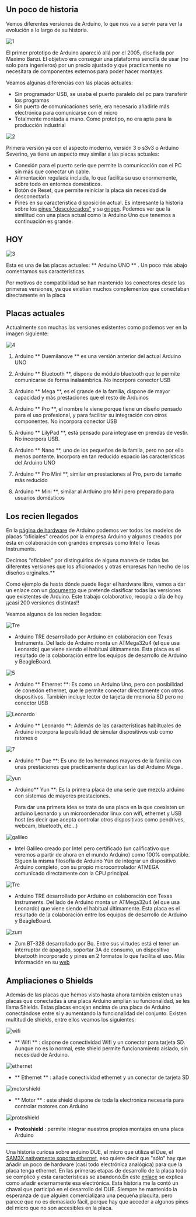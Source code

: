 ## Un poco de historia


Vemos diferentes versiones de Arduino, lo que nos va a servir para ver la evolución a lo largo de su historia.

![1](imagenes/1.jpg)

      
El primer prototipo de Arduino apareció allá por el 2005, diseñada por Maximo Banzi. El objetivo era conseguir una plataforma sencilla de usar (no solo para ingenieros) por un precio ajustado y que practicamente no necesitara de componentes externos para poder hacer montajes.

Veamos algunas diferencias con las placas actuales:

      
* Sin programador USB, se usaba el puerto paralelo del pc para transferir los programas
* Sin puerto de comunicaciones serie, era necesario añadirle más electrónica para comunicarse con el micro
* Totalmente montada a mano. Como prototipo, no era apta para la producción industrial


![2](imagenes/2.jpg)


Primera versión ya con el aspecto moderno, versión 3 o s3v3 o Arduino Severino, ya tiene un aspecto muy similar a las placas actuales:

      
* Conexión para el puerto serie que permite la comunicación con el PC sin más que conectar un cable.
* Alimentación regulada incluida, lo que facilita su uso enormemente, sobre todo en entornos domésticos.
* Botón de Reset, que permite reiniciar la placa sin necesidad de desconectarla
* Pines en su característica disposición actual. Es interesante la historia sobre los <a href="http://brettbeauregard.com/blog/2009/07/Arduino-offset-header/">pines &quot;descolocados&quot;</a> y su <a href="http://www.Arduino.cc/cgi-bin/yabb2/YaBB.pl?num=1212632541/13"> origen</a>. Podemos ver que la similitud con una placa actual como la Arduino Uno que tenemos a continuación es grande.
      
    
## HOY

![3](imagenes/3.jpg)
      
Esta es una de las placas actuales: ** Arduino UNO ** . Un poco más abajo comentamos sus características.

Por motivos de compatibilidad se han mantenido los conectores desde las primeras versiones, ya que existían muchos complementos que conectaban directamente en la placa


## Placas actuales

Actualmente son muchas las versiones existentes como podemos ver en la imagen siguiente:

  
![4](imagenes/4.png)
    

1. Arduino ** Duemilanove ** es una versión anterior del actual Arduino UNO

2. Arduino ** Bluetooth **, dispone de módulo bluetooth que le permite comunicarse de forma inalaámbrica. No incorpora conector USB

3. Arduino ** Mega **, es el grande de la familia, dispone de mayor capacidad y más prestaciones que el resto de Arduinos

4. Arduino ** Pro **, el nombre le viene porque tiene un diseño pensado para el uso profesional, y para facilitar su integración con otros componentes. No incorpora conector USB

5. Arduino ** LilyPad **, está pensado para integrase en prendas de vestir. No incorpora USB.

6. Arduino ** Nano **, uno de los pequeños de la famila, pero no por ello menos pontente. Incorpora en tan reducido espacio las características del Arduino UNO

7. Arduino ** Pro Mini **, similar en prestaciones al Pro, pero de tamaño más reducido

8. Arduino ** Mini **, similar al Arduino pro Mini pero preparado para usuarios domésticos

## Los recien llegados


En la [página de hardware](http://Arduino.cc/it/main/boards) de Arduino podemos ver todos los modelos de placas “oficiales” creados por la empresa Arduino y algunos creados por ésta en colaboración con grandes empresas como Intel o Texas Instruments.

Decimos “oficiales” por distinguirlos de alguna manera de todas las diferentes versiones que los aficionados y otras empresas han hecho de los diseños orginales.** 

Como ejemplo de hasta dónde puede llegar el hardware libre, vamos a dar un enlace con un [documento](https://docs.google.com/spreadsheet/ccc?key=0AsCUiP6WbJIvcG8xalA3QVdmb3JVT0ptWE9VNC02WEE&hl=en_US#gid=0) que pretende clasificar todas las versiones que existentes de Arduino. Este trabajo colaborativo, recopla a día de hoy ¡¡casi 200 versiones distintas!!

Veamos algunos de los recien llegados:

![Tre](http://arduino.cc/en/uploads/Main/ArduinoTre_LandingPage.jpg)

* Arduino TRE desarrollado por Arduino en colaboración con Texas Instruments. Del lado de Arduino monta un ATMega32u4 (el que usa Leonardo) que viene siendo el habitual últimamente. Esta placa es el resultado de la colaboración entre los equipos de desarrollo de Arduino y BeagleBoard.

 ![5](imagenes/5.jpg)
    
* Arduino **  Ethernet **: Es como un Arduino Uno, pero con posibilidad de conexión ethernet, que le permite conectar directamente con otros dispositivos. También incluye lector de tarjeta de memoria SD pero no conector USB
    
![Leonardo](http://Arduino.cc/en/uploads/Main/ArduinoLeonardoFront_2_450px.jpg)
  
* Arduino ** Leonardo **: Además de las características habiltuales de Arduino incorpora la posibilidad de simular dispositivos usb como ratones o  
  
![7](imagenes/7.jpg)
      
* Arduino ** Due **: Es uno de los hermanos mayores de la familia con unas prestaciones que practicamente duplican las del Arduino Mega . 

![yun](http://arduino.cc/en/uploads/Main/ArduinoYunFront_2_450px.jpg)
      
* Arduino** Yun **: Es la primera placa de una serie que mezcla arduino con sistemas de mayores prestaciones.
      
  Para dar una primera idea se trata de una placa en la que coexisten un arduino Leonardo y un microordenador linux con wifi, ethernet y USB host (es decir que acepta controlar otros dispositivos como pendrives, webcam, bluetooth, etc…)
  
![galileo](http://arduino.cc/en/uploads/ArduinoCertified/IntelGalileo_fabD_Front_450px.jpg)    
      
* Intel Galileo creado por Intel pero certificado (un calificativo que veremos a partir de ahora en el mundo Arduino) como 100% compatible. Siguen la misma filosofía de Arduino Yún de integrar un dispositivo Arduino completo, con su propio microcontrolador ATMEGA comunicado directamente con la CPU principal.

  
![Tre](http://arduino.cc/en/uploads/Main/ArduinoTre_LandingPage.jpg)
      
* Arduino TRE desarrollado por Arduino en colaboración con Texas Instruments.
Del lado de Arduino monta un ATMega32u4 (el que usa Leonardo) que viene siendo el habitual últimamente. Esta placa es el resultado de la colaboración entre los equipos de desarrollo de Arduino y BeagleBoard.

![zum](https://static-bqreaders.s3.amazonaws.com/img/web/productView/zum/zum-details.jpg)

* Zum BT-328 desarrollado por Bq. Entre sus virtudes está el tener un interruptor de apagado, soportar 3A de consumo, un dispositivo bluetooth incorporado y pines en 2 formatos lo que facilita el uso. Más información en su [web](http://www.bq.com/es/productos/zum.html)



## Ampliaciones o Shields


Además de las placas que hemos visto hasta ahora también existen unas placas que conectadas a una placa Arduino amplían su funcionalidad, se les llama Shields. Estas placas encajan encima de una placa de Arduino conectándose entre sí y aumentando la 
funcionalidad del conjunto. Existen multitud de shields, entre ellos veamos los siguientes:

![wifi](imagenes/8WiFiShield_thumb_a.jpg)

* ** Wifi ** : dispone de conectividad Wifi y un conector para tarjeta SD. Aunque no es lo normal, este shield permite funcionamiento aislado, sin necesidad de Arduino.

![ethernet](imagenes/9EthernetShield_R3_thumb.jpg)

* ** Ethernet ** : añade conectividad ethernet y un conector de tarjeta SD

![motorshield](imagenes/10MotorShield_thumb.jpg)


* ** Motor ** : este shield dispone de toda la electrónica necesaria para controlar motores con Arduino

![protoshield](imagenes/11ProtoShield_thumb.jpg)

* **Protoshield** : permite integrar nuestros propios montajes en una placa Arduino

* * * 

Una historia curiosa sobre arduino DUE, el micro que utiliza el Due, el [SAM3X nativamente soporta ethernet](http://tronixstuff.com/2013/02/08/first-look-arduino-due/), eso quiere decir que &quot;sólo&quot; hay que añadir un poco de hardware (casi todo electrónica analógica) para que la placa tenga ethernet. En las primeras etapas de desarrollo de la placa todo se complicó y esta características se abandonó.En este [enlace](http://forum.arduino.cc/index.php/topic,142908.0.html) se explica como añadir externamente esa electrónica. Esta historia me la contó un chaval que participó en el desarrollo del DUE. Siempre he mantenido la esperanza de que alguien comercializara una pequeña plaquita, pero parece que no es demasiado fácil, porque hay que acceder a algunos pines del micro que no son accesibles en la placa. 

 